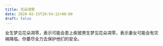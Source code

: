 ```yaml
---
title: 花朵凋零
date: 2020-02-15T20:54:12+08:00
draft: false
---
```


女生梦见花朵凋零，表示可能会患上疾玻男生梦见花朵凋零，表示妻女可能会有灾祸降临，你要尽全力去保护他们的安全。